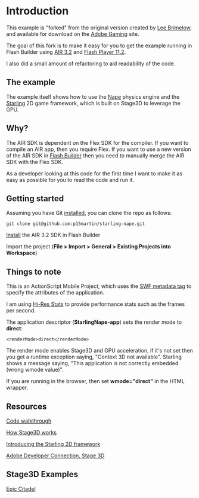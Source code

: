 Introduction
============

This example is "forked" from the original version created by [Lee Brimelow](leebrimelow.com), and available for download on the [Adobe Gaming](http://gaming.adobe.com/getstarted/) site.

The goal of this fork is to make it easy for you to get the example running in Flash Builder using [AIR 3.2](http://labs.adobe.com/technologies/flashplatformruntimes/air3-2/) and [Flash Player 11.2](http://labs.adobe.com/technologies/flashplatformruntimes/flashplayer11-2/).

I also did a small amount of refactoring to aid readability of the code.


The example
-----------

The example itself shows how to use the [Nape](http://deltaluca.me.uk/) physics engine and the [Starling](http://gamua.com/starling/) 2D game framework, which is built on Stage3D to leverage the GPU.


Why?
----

The AIR SDK is dependent on the Flex SDK for the compiler. If you want to compile an AIR app, then you require Flex. If you want to use a new version of the AIR SDK in [Flash Builder](http://adobe.com/go/flashbuilder) then you need to manually merge the AIR SDK with the Flex SDK.

As a developer looking at this code for the first time I want to make it as easy as possible for you to read the code and run it.


Getting started
---------------

Assuming you have Git [installed](http://git-scm.com/), you can clone the repo as follows:

	git clone git@github.com:p15martin/starling-nape.git

[Install](https://github.com/p15martin/air-sdk-3_2) the AIR 3.2 SDK in Flash Builder

Import the project (**File > Import > General > Existing Projects into Workspace**)


Things to note
--------------

This is an ActionScript Mobile Project, which uses the [SWF metadata tag](http://adobe.ly/xjPzbz) to specify the attributes of the application.

I am using [Hi-Res Stats](https://github.com/mrdoob/Hi-ReS-Stats) to provide performance stats such as the frames per second.

The application descriptor (**StarlingNape-app**) sets the render mode to **direct**:

	<renderMode>direct</renderMode>

The render mode enables Stage3D and GPU acceleration, if it's not set then you get a runtime exception saying, "Context 3D not available". Starling shows a message saying, "This application is not correctly embedded (wrong wmode value)".

If you are running in the browser, then set **wmode="direct"** in the HTML wrapper.


Resources
---------

[Code walkthrough](http://gotoandlearn.com/play.php?id=157)

[How Stage3D works](http://www.adobe.com/devnet/flashplayer/articles/how-stage3d-works.html)

[Introducing the Starling 2D framework](http://www.adobe.com/devnet/flashplayer/articles/introducing_Starling.html)

[Adobe Developer Connection, Stage 3D](http://www.adobe.com/devnet/flashplayer/stage3d.html)


Stage3D Examples
----------------

[Epic Citadel](http://www.unrealengine.com/flash/)